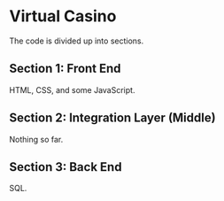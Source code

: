 # Virtual Casino

The code is divided up into sections.

## Section 1: Front End

HTML, CSS, and some JavaScript.

## Section 2: Integration Layer (Middle)

Nothing so far.

## Section 3: Back End

SQL.